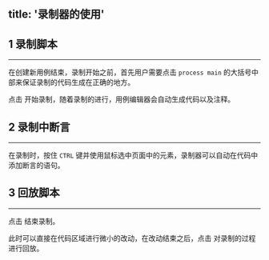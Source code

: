 title: '录制器的使用'
---

## 1 录制脚本
---

在创建新用例结束，录制开始之前，首先用户需要点击 `process main` 的大括号中部来保证录制的代码生成在正确的地方。

点击 <i class="fa fa-circle" style="color:red"></i> 开始录制，随着录制的进行，用例编辑器会自动生成代码以及注释。
<br>

## 2 录制中断言
---
在录制时，按住 `CTRL` 键并使用鼠标选中页面中的元素，录制器可以自动在代码中添加断言的语句。
<br>

## 3 回放脚本
---
点击 <i class="fa fa-stop-circle-o" style="color:red"></i> 结束录制。

此时可以直接在代码区域进行微小的改动，在改动结束之后，点击 <i class="fa fa-play"></i> 对录制的过程进行回放。
